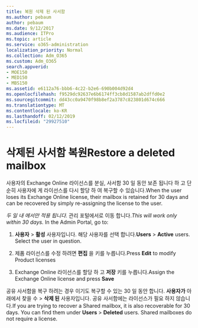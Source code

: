 ```yaml
---
title: 복원 삭제 된 사서함
ms.author: pebaum
author: pebaum
ms.date: 9/12/2017
ms.audience: ITPro
ms.topic: article
ms.service: o365-administration
localization_priority: Normal
ms.collection: Adm_O365
ms.custom: Adm_O365
search.appverid:
- MOE150
- MED150
- MBS150
ms.assetid: e6112a76-bbb6-4c22-b2e6-690b004d92d4
ms.openlocfilehash: f9529dc92637e6b6174ff3cb8d1587ab2dffd0e2
ms.sourcegitcommit: dd43cc0a9470f98b8ef2a3787c823801d674c666
ms.translationtype: MT
ms.contentlocale: ko-KR
ms.lasthandoff: 02/12/2019
ms.locfileid: "29927510"
---
```

# <a name="restore-a-deleted-mailbox"></a><span data-ttu-id="576ff-102">삭제된 사서함 복원</span><span class="sxs-lookup"><span data-stu-id="576ff-102">Restore a deleted mailbox</span></span>

<span data-ttu-id="576ff-103">사용자의 Exchange Online 라이선스를 분실, 사서함 30 일 동안 보존 됩니다 하 고 단순히 사용자에 게 라이선스를 다시 할당 하 여 복구할 수 있습니다.</span><span class="sxs-lookup"><span data-stu-id="576ff-103">When the user loses its Exchange Online license, their mailbox is retained for 30 days and can be recovered by simply re-assigning the license to the user.</span></span>
  
 <span data-ttu-id="576ff-p101">*두 일 내 에서만 적용 됩니다.*  관리 포털에서로 이동 합니다.</span><span class="sxs-lookup"><span data-stu-id="576ff-p101">*This will work only within 30 days.*  In the Admin Portal, go to:</span></span> 
  
1. <span data-ttu-id="576ff-p102">**사용자** \> **활성** 사용자입니다. 해당 사용자를 선택 합니다.</span><span class="sxs-lookup"><span data-stu-id="576ff-p102">**Users** \> **Active** users. Select the user in question.</span></span> 
    
2. <span data-ttu-id="576ff-108">제품 라이선스를 수정 하려면 **편집** 을 키를 누릅니다.</span><span class="sxs-lookup"><span data-stu-id="576ff-108">Press **Edit** to modify Product licenses</span></span> 
    
3. <span data-ttu-id="576ff-109">Exchange Online 라이선스를 할당 하 고 **저장** 키를 누릅니다.</span><span class="sxs-lookup"><span data-stu-id="576ff-109">Assign the Exchange Online license and press **Save**</span></span>
    
<span data-ttu-id="576ff-p103">공유 사서함을 복구 하려는 경우 이기도 복구할 수 있는 30 일 동안 합니다. **사용자가** 아래에서 찾을 수 \> **삭제 된** 사용자입니다. 공유 사서함에는 라이선스가 필요 하지 않습니다.</span><span class="sxs-lookup"><span data-stu-id="576ff-p103">If you are trying to recover a Shared mailbox, it is also recoverable for 30 days. You can find them under **Users** \> **Deleted** users. Shared mailboxes do not require a license.</span></span> 
  

